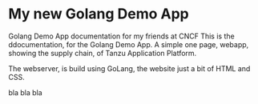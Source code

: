 # My new Golang Demo App

Golang Demo App documentation for my friends at CNCF
This is the ddocumentation, for the Golang Demo App. A simple one page, webapp, showing the supply chain, of Tanzu Application Platform.

The webserver, is build using GoLang, the website just a bit of HTML and CSS.

bla bla bla
